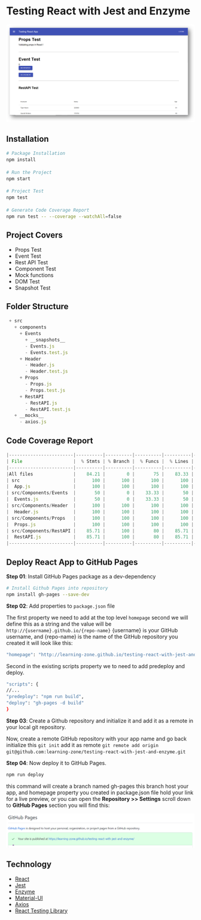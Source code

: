 # Testing React with Jest and Enzyme

<img src="assets/test-react.png" alt="Testing React using Jest and Enzyme" width="800px" />

## Installation

```bash
# Package Installation
npm install

# Run the Project
npm start

# Project Test
npm test

# Generate Code Coverage Report
npm run test -- --coverage --watchAll=false
```

## Project Covers

- Props Test
- Event Test
- Rest API Test
- Component Test
- Mock functions
- DOM Test
- Snapshot Test

## Folder Structure

```js
 + src
   + components
     + Events
	   + __snapshots__
	   - Events.js  
	   - Events.test.js
	 + Header
	   - Header.js
	   - Header.test.js
	 + Props
	   - Props.js
	   - Props.test.js
	 + RestAPI
	   - RestAPI.js
	   - RestAPI.test.js
   + __mocks__
     - axios.js
```

## Code Coverage Report

```js
|------------------------|----------|----------|----------|----------|-------------------|
| File                   |  % Stmts | % Branch |  % Funcs |  % Lines | Uncovered Line #s |
|------------------------|----------|----------|----------|----------|-------------------|
|All files               |    84.21 |        0 |       75 |    83.33 |                   |
| src                    |      100 |      100 |      100 |      100 |                   |
|  App.js                |      100 |      100 |      100 |      100 |                   |
| src/Components/Events  |       50 |        0 |    33.33 |       50 |                   |
|  Events.js             |       50 |        0 |    33.33 |       50 |             14,16 |
| src/Components/Header  |      100 |      100 |      100 |      100 |                   |
|  Header.js             |      100 |      100 |      100 |      100 |                   |
| src/Components/Props   |      100 |      100 |      100 |      100 |                   |
|  Props.js              |      100 |      100 |      100 |      100 |                   |
| src/Components/RestAPI |    85.71 |      100 |       80 |    85.71 |                   |
|  RestAPI.js            |    85.71 |      100 |       80 |    85.71 |                28 |
|------------------------|----------|----------|----------|----------|-------------------|
```

## Deploy React App to GitHub Pages

**Step 01**: Install GitHub Pages package as a dev-dependency

```bash
# Install Github Pages into repository
npm install gh-pages --save-dev
```

**Step 02**: Add properties to `package.json` file

The first property we need to add at the top level `homepage` second we will define this as a string and the value will be `http://{username}.github.io/{repo-name}` {username} is your GitHub username, and {repo-name} is the name of the GitHub repository you created it will look like this:

```bash
"homepage": "http://learning-zone.github.io/testing-react-with-jest-and-enzyme"
```

Second in the existing scripts property we to need to add predeploy and deploy.

```bash
"scripts": {
//...
"predeploy": "npm run build",
"deploy": "gh-pages -d build"
}
```

**Step 03**: Create a Github repository and initialize it and add it as a remote in your local git repository.

Now, create a remote GitHub repository with your app name and go back initialize this `git init` add it as remote `git remote add origin git@github.com:learning-zone/testing-react-with-jest-and-enzyme.git`

**Step 04**: Now deploy it to GitHub Pages.

```bash
npm run deploy
```

this command will create a branch named gh-pages this branch host your app, and homepage property you created in package.json file hold your link for a live preview, or you can open the **Repository >> Settings** scroll down to **GitHub Pages** section you will find this:

<img src="assets/github-pages.png" alt="Github Pages" />

## Technology

- [React](https://create-react-app.dev/docs/getting-started/)
- [Jest](https://jestjs.io/docs/en/getting-started.html)
- [Enzyme](https://enzymejs.github.io/enzyme/docs/installation/react-16.html)
- [Material-UI](https://material-ui.com/getting-started/installation/)
- [Axios](https://github.com/axios/axios)
- [React Testing Library](https://reactjs.org/docs/testing-recipes.html)
